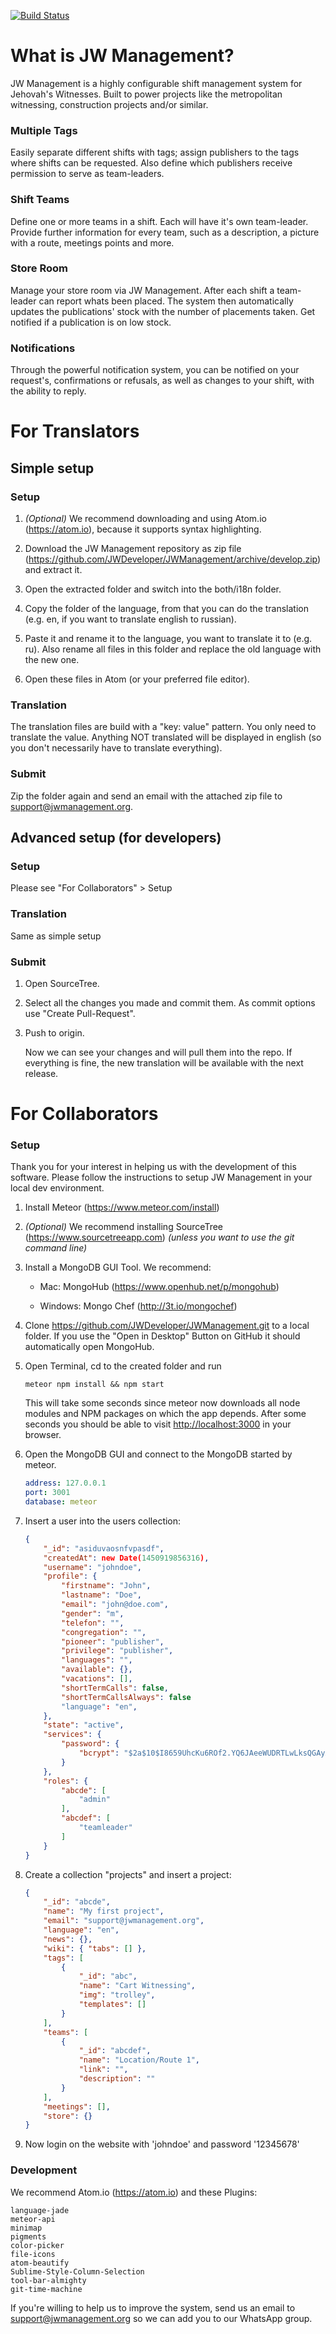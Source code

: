 [![Build Status](https://travis-ci.org/JWDeveloper/JWManagement.svg?branch=develop)](https://travis-ci.org/JWDeveloper/JWManagement)

# What is JW Management?

JW Management is a highly configurable shift management system for Jehovah's Witnesses.
Built to power projects like the metropolitan witnessing, construction projects and/or similar.

### Multiple Tags

Easily separate different shifts with tags; assign publishers to the tags where shifts can be requested. Also define which publishers receive permission to serve as team-leaders.

### Shift Teams

Define one or more teams in a shift. Each will have it's own team-leader. Provide further information for every team, such as a description, a picture with a route, meetings points and more.

### Store Room

Manage your store room via JW Management. After each shift a team-leader can report whats been placed. The system then automatically updates the publications' stock with the number of placements taken. Get notified if a publication is on low stock.

### Notifications

Through the powerful notification system, you can be notified on your request's, confirmations or refusals, as well as changes to your shift, with the ability to reply.

# For Translators

## Simple setup

### Setup

1. _(Optional)_ We recommend downloading and using Atom.io (https://atom.io), because it supports syntax highlighting.

2. Download the JW Management repository as zip file (https://github.com/JWDeveloper/JWManagement/archive/develop.zip) and extract it.

3. Open the extracted folder and switch into the both/i18n folder.

4. Copy the folder of the language, from that you can do the translation (e.g. en, if you want to translate english to russian).

5. Paste it and rename it to the language, you want to translate it to (e.g. ru).
	Also rename all files in this folder and replace the old language with the new one.

6. Open these files in Atom (or your preferred file editor).

### Translation

The translation files are build with a "key: value" pattern.
You only need to translate the value.
Anything NOT translated will be displayed in english (so you don't necessarily have to translate everything).

### Submit

Zip the folder again and send an email with the attached zip file to support@jwmanagement.org.


## Advanced setup (for developers)

### Setup

Please see "For Collaborators" > Setup

### Translation

Same as simple setup

### Submit

1. Open SourceTree.

2. Select all the changes you made and commit them. As commit options use "Create Pull-Request".

3. Push to origin.

	Now we can see your changes and will pull them into the repo.
	If everything is fine, the new translation will be available with the next release.


# For Collaborators

### Setup

Thank you for your interest in helping us with the development of this software.
Please follow the instructions to setup JW Management in your local dev environment.

1. Install Meteor (https://www.meteor.com/install)

2. _(Optional)_ We recommend installing SourceTree (https://www.sourcetreeapp.com) _(unless you want to use the git command line)_

3. Install a MongoDB GUI Tool. We recommend:

	- Mac: MongoHub (https://www.openhub.net/p/mongohub)

	- Windows: Mongo Chef (http://3t.io/mongochef)

4. Clone https://github.com/JWDeveloper/JWManagement.git to a local folder. If you use the "Open in Desktop" Button on GitHub it should automatically open MongoHub.

5. Open Terminal, cd to the created folder and run

	```shell
	meteor npm install && npm start
	```

	This will take some seconds since meteor now downloads all node modules and NPM packages on which the app depends.
	After some seconds you should be able to visit [http://localhost:3000](http://localhost:3000) in your browser.

6. Open the MongoDB GUI and connect to the MongoDB started by meteor.

	```yaml
	address: 127.0.0.1
	port: 3001
	database: meteor
	```

7. Insert a user into the users collection:

	```json
	{
		"_id": "asiduvaosnfvpasdf",
		"createdAt": new Date(1450919856316),
		"username": "johndoe",
		"profile": {
			"firstname": "John",
			"lastname": "Doe",
			"email": "john@doe.com",
			"gender": "m",
			"telefon": "",
			"congregation": "",
			"pioneer": "publisher",
			"privilege": "publisher",
			"languages": "",
			"available": {},
			"vacations": [],
			"shortTermCalls": false,
			"shortTermCallsAlways": false
			"language": "en",
		},
		"state": "active",
		"services": {
			"password": {
				"bcrypt": "$2a$10$I8659UhcKu6ROf2.YQ6JAeeWUDRTLwLksQGAyAr2A8dTeEYUTNMmK"
			}
		},
		"roles": {
			"abcde": [
				"admin"
			],
			"abcdef": [
				"teamleader"
			]
		}
	}
	```

8. Create a collection "projects" and insert a project:

	```json
	{
		"_id": "abcde",
		"name": "My first project",
		"email": "support@jwmanagement.org",
		"language": "en",
		"news": {},
		"wiki": { "tabs": [] },
		"tags": [
			{
				"_id": "abc",
				"name": "Cart Witnessing",
				"img": "trolley",
				"templates": []
			}
		],
		"teams": [
			{
				"_id": "abcdef",
				"name": "Location/Route 1",
				"link": "",
				"description": ""
			}
		],
		"meetings": [],
		"store": {}
	}
	```

9. Now login on the website with 'johndoe' and password '12345678'

### Development

We recommend Atom.io (https://atom.io) and these Plugins:

	language-jade
	meteor-api
	minimap
	pigments
	color-picker
	file-icons
	atom-beautify
	Sublime-Style-Column-Selection
	tool-bar-almighty
	git-time-machine

If you're willing to help us to improve the system, send us an email to support@jwmanagement.org so we can add you to our WhatsApp group.
